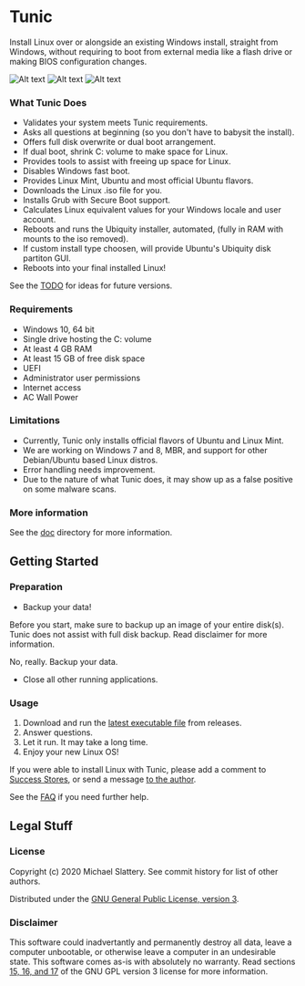 # Tunic

Install Linux over or alongside an existing Windows install, straight from Windows,
without requiring to boot from external media like a flash drive or making BIOS configuration changes.

![Alt text](https://i.imgur.com/VOhRiGh.png) <!-- primary form -->
![Alt text](https://i.imgur.com/YNNt4HZ.png) <!-- dual boot form -->
![Alt text](https://i.imgur.com/9P8auhO.png) <!-- progress -->

### What Tunic Does

* Validates your system meets Tunic requirements.
* Asks all questions at beginning  (so you don't have to babysit the install).
* Offers full disk overwrite or dual boot arrangement.
* If dual boot, shrink C: volume to make space for Linux.
* Provides tools to assist with freeing up space for Linux.
* Disables Windows fast boot.
* Provides Linux Mint, Ubuntu and most official Ubuntu flavors.
* Downloads the Linux .iso file for you.
* Installs Grub with Secure Boot support.
* Calculates Linux equivalent values for your Windows locale and user account.
* Reboots and runs the Ubiquity installer, automated, (fully in RAM with mounts to the iso removed).
* If custom install type choosen, will provide Ubuntu's Ubiquity disk partiton GUI.
* Reboots into your final installed Linux!

See the [TODO](doc/TODO.md) for ideas for future versions.

### Requirements

* Windows 10, 64 bit
* Single drive hosting the C: volume
* At least 4 GB RAM
* At least 15 GB of free disk space
* UEFI
* Administrator user permissions
* Internet access
* AC Wall Power

### Limitations

* Currently, Tunic only installs official flavors of Ubuntu and Linux Mint.
* We are working on Windows 7 and 8, MBR, and support for other Debian/Ubuntu based Linux distros.
* Error handling needs improvement.
* Due to the nature of what Tunic does, it may show up as a false positive on some malware scans.

### More information

See the [doc](doc) directory for more information.

## Getting Started

### Preparation

* Backup your data!

Before you start, make sure to backup up an image of your entire disk(s).
Tunic does not assist with full disk backup.
Read disclaimer for more information.

No, really.  Backup your data.

* Close all other running applications.

### Usage

1. Download and run the
[latest executable file](https://github.com/mikeslattery/tunic/releases/latest/download/tunic.exe)
from releases.
1. Answer questions.
1. Let it run.  It may take a long time.
1. Enjoy your new Linux OS!

If you were able to install Linux with Tunic, please
add a comment to [Success Stores](https://github.com/mikeslattery/tunic/issues/12), 
or send a message [to the author](https://www.reddit.com/message/compose/?to=funbike).

See the [FAQ](doc/faq.md) if you need further help.

## Legal Stuff

### License

Copyright (c) 2020 Michael Slattery.  See commit history for list of other authors.

Distributed under the [GNU General Public License, version 3](https://www.gnu.org/licenses/gpl-3.0.html).

### Disclaimer

This software could inadvertantly and permanently destroy all data, leave a computer unbootable,
or otherwise leave a computer in an undesirable state.
This software comes as-is with absolutely no warranty.
Read sections [15, 16, and 17](https://www.gnu.org/licenses/gpl-3.0.html#section15)
of the GNU GPL version 3 license for more information.

